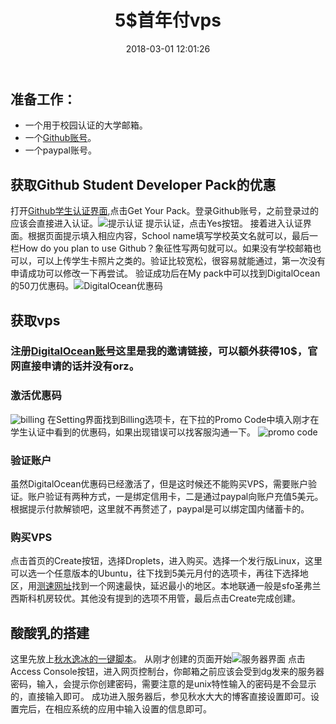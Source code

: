 ﻿---
title: 5$首年付vps
date: 2018-03-01 12:01:26
tags: vps
catalogue:
- 学外拓展
---
## 准备工作：
+ 一个用于校园认证的大学邮箱。
+ 一个[Github账号](http://github.com)。
+ 一个paypal账号。
## 获取Github Student Developer Pack的优惠
打开[Github学生认证界面](https://education.github.com/pack/),点击Get Your Pack。登录Github账号，之前登录过的应该会直接进入认证。![提示认证][1]
提示认证，点击Yes按钮。
接着进入认证界面。根据页面提示填入相应内容，School name填写学校英文名就可以，最后一栏How do you plan to use Github？象征性写两句就可以。如果没有学校邮箱也可以，可以上传学生卡照片之类的。验证比较宽松，很容易就能通过，第一次没有申请成功可以修改一下再尝试。
验证成功后在My pack中可以找到DigitalOcean的50刀优惠码。![DigitalOcean优惠码][2]
## 获取vps
### 注册[DigitalOcean账号](https://m.do.co/c/7b48d52d438e)这里是我的邀请链接，可以额外获得10$，官网直接申请的话并没有orz。
### 激活优惠码
![billing][3]
在Setting界面找到Billing选项卡，在下拉的Promo Code中填入刚才在学生认证中看到的优惠码，如果出现错误可以找客服沟通一下。
![promo code][4]
### 验证账户
虽然DigitalOcean优惠码已经激活了，但是这时候还不能购买VPS，需要账户验证。账户验证有两种方式，一是绑定信用卡，二是通过paypal向账户充值5美元。根据提示付款解锁吧，这里就不再赘述了，paypal是可以绑定国内储蓄卡的。
### 购买VPS
点击首页的Create按钮，选择Droplets，进入购买。选择一个发行版Linux，这里可以选一个任意版本的Ubuntu，往下找到5美元月付的选项卡，再往下选择地区，用[测速网址](http://speedtest-sfo1.digitalocean.com/)找到一个网速最快，延迟最小的地区。本地联通一般是sfo圣弗兰西斯科机房较优。其他没有提到的选项不用管，最后点击Create完成创建。
## 酸酸乳的搭建
这里先放上[秋水逸冰的一键脚本](https://shadowsocks.be/9.html)。
从刚才创建的页面开始![服务器界面][5]
点击Access Console按钮，进入网页控制台，你邮箱之前应该会受到dg发来的服务器密码，输入，会提示你创建密码，需要注意的是unix特性输入的密码是不会显示的，直接输入即可。
成功进入服务器后，参见秋水大大的博客直接设置即可。设置完后，在相应系统的应用中输入设置的信息即可。


[1]: http://imglf4.nosdn.127.net/img/WU1zZkNURmhGdm16M0pieWhqMDNIVkhETnFrV2o5MXVrQmhUMlUvN0FSTnFEeHhmV01MOTdnPT0.png?imageView&thumbnail=500x0&quality=96&stripmeta=0
[2]: http://imglf5.nosdn.127.net/img/WU1zZkNURmhGdm16M0pieWhqMDNIZjBJQmQwcU1mS3dKbkFMZTl3VWU2QUJBdVdzc3FSaXV3PT0.png?imageView&thumbnail=500x0&quality=96&stripmeta=0
[3]: http://imglf3.nosdn.127.net/img/WU1zZkNURmhGdm16M0pieWhqMDNIU0V3eHAvK3ZUSENJK0RDRjJjN1phdmluelNVWUtPbkx3PT0.png?imageView&thumbnail=500x0&quality=96&stripmeta=0
[4]: http://imglf6.nosdn.127.net/img/WU1zZkNURmhGdm16M0pieWhqMDNIZG94MGR2d1ZDbzAyMDlQUzZFMDEzZXQ0MktRWTVOeCtRPT0.jpg?imageView&thumbnail=500x0&quality=96&stripmeta=0&type=jpg
[5]: http://imglf6.nosdn.127.net/img/WU1zZkNURmhGdmxBa3hFSWFKeEdZZ1VrSFoxZkhYNGxCSmhzQ24vRGpvTmJuKzZQWXNQWWNRPT0.png?imageView&thumbnail=500x0&quality=96&stripmeta=0